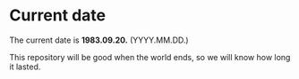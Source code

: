 # Current date

The current date is **1983.09.20.** (YYYY.MM.DD.)

This repository will be good when the world ends, so we will know how long it lasted.